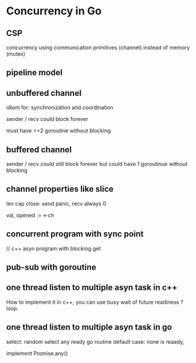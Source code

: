 # Concurrency in Go

## CSP

concurrency using communication primitives (channel) instead of 
memory (mutex)

## pipeline model

## unbuffered channel
idiom for: synchronization and coordination 

sender / recv could block forever

must have >=2 goroutine without blocking

## buffered channel 
sender / recv could still block forever
but could have 1 goroutinue without blocking

## channel properties like slice
len
cap
close: send panic, recv always 0


val, opened := <-ch


## concurrent program with sync point 

// c++ asyn program with blocking get

## pub-sub with goroutine

## one thread listen to multiple asyn task in c++

How to implement it in c++, you can use busy wait of future readiness ? loop 

## one thread listen to multiple asyn task in go

select: random select any ready go routine
default case: none is reaady, 

implement Promise.any()